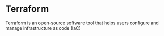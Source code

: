 # Terraform

Terraform is an open-source software tool that helps users configure and manage infrastructure as code (IaC)